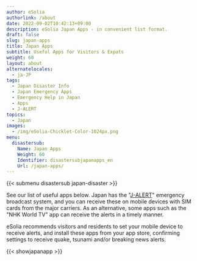 ```yaml
---
author: eSolia
authorlink: /about
date: 2022-09-02T10:42:13+09:00
description: eSolia Japan Apps - in convenient list format.
draft: false
slug: japan-apps
title: Japan Apps
subtitle: Useful Apps for Visitors & Expats
weight: 60
layout: about
alternatelocales:
  - ja-JP
tags:
  - Japan Disaster Info
  - Japan Emergency Apps
  - Emergency Help in Japan
  - Apps
  - J-ALERT
topics:
  - Japan
images:
  - /img/eSolia-Chicklet-Color-1024px.png
menu:
  disastersub:
    Name: Japan Apps
    Weight: 60
    Identifier: disastersubjapanapps_en
    Url: /japan-apps/
---
```


{{< submenu disastersub japan-disaster >}}

See our list of useful apps below. Japan has the "[J-ALERT](/japan-emergency-broadcast-system-j-alert/)" emergency broadcast system, and you can receive these on mobile devices with SIM cards from the major carriers. As an alternative, some apps such as the "NHK World TV" app can receive the alerts in a timely manner. 

eSolia recommends visitors and residents to set your mobile device to receive alerts, and install these apps from your app store, confirming settings to receive quake, tsunami and/or breaking news alerts. 

{{< showjapanapp >}}
